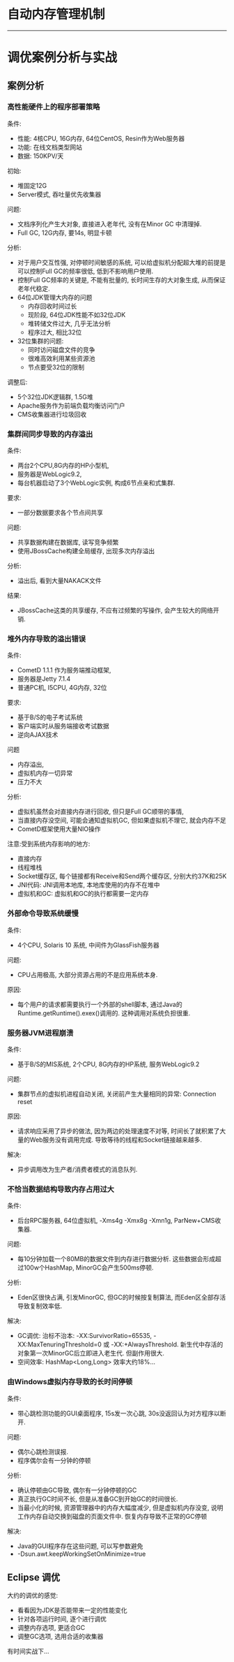 # 自动内存管理机制

---

# 调优案例分析与实战

## 案例分析

### 高性能硬件上的程序部署策略

条件: 
-   性能: 4核CPU, 16G内存, 64位CentOS, Resin作为Web服务器 
-   功能: 在线文档类型网站
-   数据: 150KPV/天

初始:
-   堆固定12G
-   Server模式, 吞吐量优先收集器

问题: 
-   文档序列化产生大对象, 直接进入老年代, 没有在Minor GC 中清理掉.
-   Full GC, 12G内存, 要14s, 明显卡顿

分析:
-   对于用户交互性强, 对停顿时间敏感的系统, 可以给虚拟机分配超大堆的前提是可以控制Full GC的频率很低, 低到不影响用户使用. 
-   控制Full GC频率的关键是, 不能有批量的, 长时间生存的大对象生成, 从而保证老年代稳定. 
-   64位JDK管理大内存的问题
    -   内存回收时间过长
    -   现阶段, 64位JDK性能不如32位JDK
    -   堆转储文件过大, 几乎无法分析
    -   程序过大, 相比32位
-   32位集群的问题:
    -   同时访问磁盘文件的竞争
    -   很难高效利用某些资源池
    -   节点要受32位的限制

调整后:
-   5个32位JDK逻辑群, 1.5G堆
-   Apache服务作为前端负载均衡访问门户
-   CMS收集器进行垃圾回收

### 集群间同步导致的内存溢出

条件:
-   两台2个CPU,8G内存的HP小型机, 
-   服务器是WebLogic9.2, 
-   每台机器启动了3个WebLogic实例, 构成6节点亲和式集群.

要求:
-   一部分数据要求各个节点间共享

问题: 
-   共享数据构建在数据库, 读写竞争频繁
-   使用JBossCache构建全局缓存, 出现多次内存溢出

分析:
-   溢出后, 看到大量NAKACK文件

结果:
-   JBossCache这类的共享缓存, 不应有过频繁的写操作, 会产生较大的网络开销.

### 堆外内存导致的溢出错误

条件:
-   CometD 1.1.1 作为服务端推动框架, 
-   服务器是Jetty 7.1.4
-   普通PC机, I5CPU, 4G内存, 32位 

要求:
-   基于B/S的电子考试系统
-   客户端实时从服务端接收考试数据
-   逆向AJAX技术

问题
-   内存溢出, 
-   虚拟机内存一切异常
-   压力不大

分析:
-   虚拟机虽然会对直接内存进行回收, 但只是Full GC顺带的事情, 
-   当直接内存没空间, 可能会通知虚拟机GC, 但如果虚拟机不理它, 就会内存不足
-   CometD框架使用大量NIO操作

注意:受到系统内存影响的地方:
-   直接内存
-   线程堆栈
-   Socket缓存区, 每个链接都有Receive和Send两个缓存区, 分别大约37K和25K
-   JNI代码: JNI调用本地库, 本地库使用的内存不在堆中
-   虚拟机和GC: 虚拟机和GC的执行都需要一定内存

### 外部命令导致系统缓慢

条件:
-   4个CPU, Solaris 10 系统, 中间件为GlassFish服务器

问题:
-   CPU占用极高, 大部分资源占用的不是应用系统本身.

原因:
-   每个用户的请求都需要执行一个外部的shell脚本, 通过Java的Runtime.getRuntime().exex()调用的. 这种调用对系统负担很重.

### 服务器JVM进程崩溃

条件:
-   基于B/S的MIS系统, 2个CPU, 8G内存的HP系统, 服务WebLogic9.2

问题:
-   集群节点的虚拟机进程自动关闭, 关闭前产生大量相同的异常: Connection reset

原因:
-   请求响应采用了异步的做法, 因为两边的处理速度不对等, 时间长了就积累了大量的Web服务没有调用完成. 导致等待的线程和Socket链接越来越多. 

解决:
-   异步调用改为生产者/消费者模式的消息队列.

### 不恰当数据结构导致内存占用过大

条件:
-   后台RPC服务器, 64位虚拟机, -Xms4g -Xmx8g -Xmn1g, ParNew+CMS收集器.

问题:
-   每10分钟加载一个80MB的数据文件到内存进行数据分析. 这些数据会形成超过100w个HashMap, MinorGC会产生500ms停顿. 

分析:
-   Eden区很快占满, 引发MinorGC, 但GC的时候按复制算法, 而Eden区全部存活导致复制效率低. 

解决:
-   GC调优: 治标不治本: -XX:SurvivorRatio=65535, -XX:MaxTenuringThreshold=0 或 -XX:+AlwaysThreshold. 新生代中存活的对象第一次MinorGC后立即进入老生代. 但副作用很大.
-   空间效率: HashMap<Long,Long> 效率大约18%...

### 由Windows虚拟内存导致的长时间停顿

条件: 
-   带心跳检测功能的GUI桌面程序, 15s发一次心跳, 30s没返回认为对方程序以断开. 

问题:
-   偶尔心跳检测误报.
-   程序偶尔会有一分钟的停顿

分析:
-   确认停顿由GC导致, 偶尔有一分钟停顿的GC
-   真正执行GC时间不长, 但是从准备GC到开始GC的时间很长.
-   当最小化的时候, 资源管理器中的内存大幅度减少, 但是虚拟机内存没变, 说明工作内存自动交换到磁盘的页面文件中. 恢复内存导致不正常的GC停顿

解决:
-   Java的GUI程序存在这些问题, 可以写参数避免
-   -Dsun.awt.keepWorkingSetOnMinimize=true

## Eclipse 调优

大约的调优的感觉:
-   看看因为JDK是否能带来一定的性能变化
-   针对各项运行时间, 逐个进行调优
-   调整内存选项, 更适合GC
-   调整GC选项, 选用合适的收集器

有时间实战下...